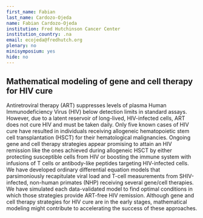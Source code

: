 ```yaml
---
first_name: Fabian
last_name: Cardozo-Ojeda
name: Fabian Cardozo-Ojeda
institution: Fred Hutchinson Cancer Center
institution_country: .na
email: ecojeda@fredhutch.org
plenary: no
minisymposium: yes
hide: no
---
```


## Mathematical modeling of gene and cell therapy for HIV cure

Antiretroviral therapy (ART) suppresses levels of plasma Human Immunodeficiency Virus (HIV) below detection limits in standard assays. However, due to a latent reservoir of long-lived, HIV-infected cells, ART does not cure HIV and must be taken daily. Only five known cases of HIV cure have resulted in individuals receiving allogeneic hematopoietic stem cell transplantation (HSCT) for their hematological malignancies. Ongoing gene and cell therapy strategies appear promising to attain an HIV remission like the ones achieved during allogeneic HSCT by either protecting susceptible cells from HIV or boosting the immune system with infusions of T cells or antibody-like peptides targeting HIV-infected cells. We have developed ordinary differential equation models that parsimoniously recapitulate viral load and T-cell measurements from SHIV-infected, non-human primates (NHP) receiving several gene/cell therapies. We have simulated each data-validated model to find optimal conditions in which those strategies provide ART-free HIV remission. Although gene and cell therapy strategies for HIV cure are in the early stages, mathematical modeling might contribute to accelerating the success of these approaches.


